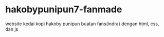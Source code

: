 # hakobypunipun7-fanmade
website kedai kopi hakoby punipun buatan fans(indra) dengan html, css, dan js
